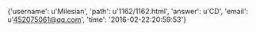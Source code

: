{'username': u'Milesian', 'path': u'1162/1162.html', 'answer': u'CD', 'email': u'452075061@qq.com', 'time': '2016-02-22:20:59:53'}